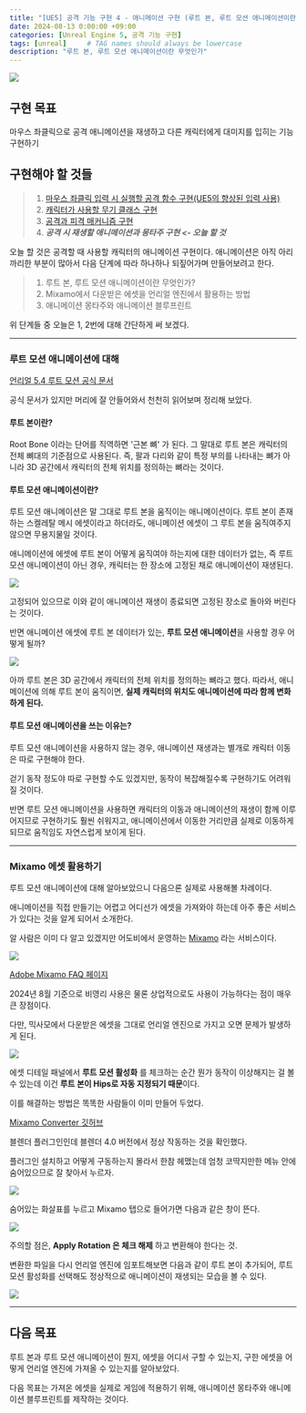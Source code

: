 ```yaml
---
title: "[UE5] 공격 기능 구현 4 - 애니메이션 구현 (루트 본, 루트 모션 애니메이션이란?)"
date: 2024-08-13 0:00:00 +09:00
categories: [Unreal Engine 5, 공격 기능 구현]
tags: [unreal]     # TAG names should always be lowercase
description: "루트 본, 루트 모션 애니메이션이란 무엇인가"
---
```


![](assets/img/posts/UE5.png)

## 구현 목표
마우스 좌클릭으로 공격 애니메이션을 재생하고 다른 캐릭터에게 대미지를 입히는 기능 구현하기

## 구현해야 할 것들
>1. [마우스 좌클릭 입력 시 실행할 공격 함수 구현(UE5의 향상된 입력 사용)](https://w9865t.github.io/posts/UE5-Attack-Enhanced-Input/)
>2. [캐릭터가 사용할 무기 클래스 구현](https://w9865t.github.io/posts/UE5-Attack-Weapon-Class/)
>3. [공격과 피격 매커니즘 구현](https://w9865t.github.io/posts/UE5-Attack-Mechanism/)
>4. **_공격 시 재생할 애니메이션과 몽타주 구현 <- 오늘 할 것_**

오늘 할 것은 공격할 때 사용할 캐릭터의 애니메이션 구현이다. 애니메이션은 아직 아리까리한 부분이 많아서 다음 단계에 따라 하나하나 되짚어가며 만들어보려고 한다.

>1. 루트 본, 루트 모션 애니메이션이란 무엇인가?
>2. Mixamo에서 다운받은 에셋을 언리얼 엔진에서 활용하는 방법
>3. 애니메이션 몽타주와 애니메이션 블루프린트

위 단계들 중 오늘은 1, 2번에 대해 간단하게 써 보겠다.

***
### 루트 모션 애니메이션에 대해
[언리얼 5.4 루트 모션 공식 문서](https://dev.epicgames.com/documentation/ko-kr/unreal-engine/root-motion-in-unreal-engine)

공식 문서가 있지만 머리에 잘 안들어와서 천천히 읽어보며 정리해 보았다.

#### 루트 본이란?
Root Bone 이라는 단어를 직역하면 '근본 뼈' 가 된다. 그 말대로 루트 본은 캐릭터의 전체 뼈대의 기준점으로 사용된다. 즉, 팔과 다리와 같이 특정 부의를 나타내는 뼈가 아니라 3D 공간에서 캐릭터의 전체 위치를 정의하는 뼈라는 것이다.

#### 루트 모션 애니메이션이란?
루트 모션 애니메이션은 말 그대로 루트 본을 움직이는 애니메이션이다. 루트 본이 존재하는 스켈레탈 메시 에셋이라고 하더라도, 애니메이션 에셋이 그 루트 본을 움직여주지 않으면 무용지물일 것이다.

애니메이션에 에셋에 루트 본이 어떻게 움직여야 하는지에 대한 데이터가 없는, 즉 루트 모션 애니메이션이 아닌 경우, 캐릭터는 한 장소에 고정된 채로 애니메이션이 재생된다.

![](assets/img/posts/UE5-Attack-Root-Motion-Animation/non-RMA.gif)

고정되어 있으므로 이와 같이 애니메이션 재생이 종료되면 고정된 장소로 돌아와 버린다는 것이다.

반면 애니메이션 에셋에 루트 본 데이터가 있는, **루트 모션 애니메이션**을 사용할 경우 어떻게 될까?

![](assets/img/posts/UE5-Attack-Root-Motion-Animation/RMA.gif)

아까 루트 본은 3D 공간에서 캐릭터의 전체 위치를 정의하는 뼈라고 했다. 따라서, 애니메이션에 의해 루트 본이 움직이면, **실제 캐릭터의 위치도 애니메이션에 따라 함께 변화하게 된다.**



#### 루트 모션 애니메이션을 쓰는 이유는?
루트 모션 애니메이션을 사용하지 않는 경우, 애니메이션 재생과는 별개로 캐릭터 이동은 따로 구현해야 한다.

걷기 동작 정도야 따로 구현할 수도 있겠지만, 동작이 복잡해질수록 구현하기도 어려워질 것이다.

반면 루트 모션 애니메이션을 사용하면 캐릭터의 이동과 애니메이션의 재생이 함께 이루어지므로 구현하기도 훨씬 쉬워지고, 애니메이션에서 이동한 거리만큼 실제로 이동하게 되므로 움직임도 자연스럽게 보이게 된다.

***
### Mixamo 에셋 활용하기
루트 모션 애니메이션에 대해 알아보았으니 다음으론 실제로 사용해볼 차례이다.

애니메이션을 직접 만들기는 어렵고 어디선가 에셋을 가져와야 하는데 아주 좋은 서비스가 있다는 것을 알게 되어서 소개한다.

알 사람은 이미 다 알고 있겠지만 어도비에서 운영하는 [Mixamo](https://www.mixamo.com/) 라는 서비스이다.

![](assets/img/posts/UE5-Attack-Root-Motion-Animation/about_mixamo.png)

[Adobe Mixamo FAQ 페이지](https://helpx.adobe.com/kr/creative-cloud/faq/mixamo-faq.html)

2024년 8월 기준으로 비영리 사용은 물론 상업적으로도 사용이 가능하다는 점이 매우 큰 장점이다.

다만, 믹사모에서 다운받은 에셋을 그대로 언리얼 엔진으로 가지고 오면 문제가 발생하게 된다.

![](assets/img/posts/UE5-Attack-Root-Motion-Animation/mixamo_error.gif)

에셋 디테일 패널에서 **루트 모션 활성화** 를 체크하는 순간 뭔가 동작이 이상해지는 걸 볼 수 있는데 이건 **루트 본이 Hips로 자동 지정되기 때문**이다.

이를 해결하는 방법은 똑똑한 사람들이 이미 만들어 두었다.

[Mixamo Converter 깃허브](https://github.com/brkeejp/mixamo_converter)

블렌더 플러그인인데 블렌더 4.0 버전에서 정상 작동하는 것을 확인했다.

플러그인 설치하고 어떻게 구동하는지 몰라서 한참 헤맸는데 엄청 코딱지만한 메뉴 안에 숨어있으므로 잘 찾아서 누르자.

![](assets/img/posts/UE5-Attack-Root-Motion-Animation/blender_plugin.png)

숨어있는 화살표를 누르고 Mixamo 탭으로 들어가면 다음과 같은 창이 뜬다.

![](assets/img/posts/UE5-Attack-Root-Motion-Animation/blender_plugin_2.png)

주의할 점은, **Apply Rotation 은 체크 해제** 하고 변환해야 한다는 것.

변환한 파일을 다시 언리얼 엔진에 임포트해보면 다음과 같이 루트 본이 추가되어, 루트 모션 활성화를 선택해도 정상적으로 애니메이션이 재생되는 모습을 볼 수 있다.

![](assets/img/posts/UE5-Attack-Root-Motion-Animation/error_resolved.gif)

***

## 다음 목표
루트 본과 루트 모션 애니메이션이 뭔지, 에셋을 어디서 구할 수 있는지, 구한 에셋을 어떻게 언리얼 엔진에 가져올 수 있는지를 알아보았다.

다음 목표는 가져온 에셋을 실제로 게임에 적용하기 위해, 애니메이션 몽타주와 애니메이션 블루프린트를 제작하는 것이다.
